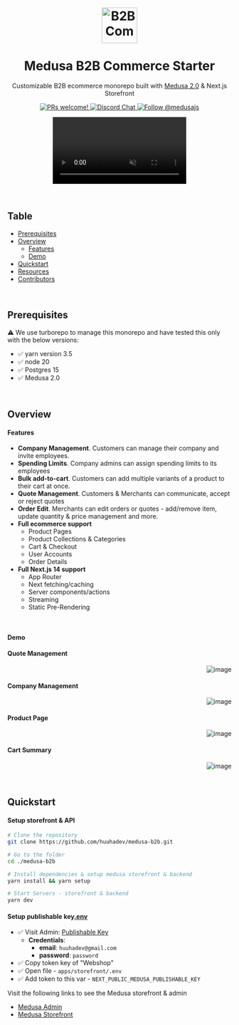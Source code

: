 <h1 align="center">
  <a href="http://www.amitmerchant.com/electron-markdownify"><img src="https://github.com/user-attachments/assets/38ba3a7b-e07b-4117-8187-7b171eae3769" alt="B2B Commerce Starter" width="80" height="80"></a>
  <br>
  <br>
  Medusa B2B Commerce Starter
  <br>
</h1>

<p align="center">Customizable B2B ecommerce monorepo built with <a href="https://medusajs.com/" target="_blank">Medusa 2.0</a> & Next.js Storefront</p>

<p align="center">
  <a href="https://github.com/medusajs/medusa/blob/master/CONTRIBUTING.md">
    <img src="https://img.shields.io/badge/PRs-welcome-brightgreen.svg?style=flat" alt="PRs welcome!" />
  </a>
    
  <a href="https://discord.gg/xpCwq3Kfn8">
    <img src="https://img.shields.io/badge/chat-on%20discord-7289DA.svg" alt="Discord Chat" />
  </a>

  <a href="https://twitter.com/intent/follow?screen_name=medusajs">
    <img src="https://img.shields.io/twitter/follow/medusajs.svg?label=Follow%20@medusajs" alt="Follow @medusajs" />
  </a>
</p>

<p align="center">
  <video src="https://github.com/user-attachments/assets/833b26a5-4b52-447f-ac30-6ae02cbe8f05" controls="controls" muted="muted" playsinline="playsinline">
</video>
</p>

<br>

## Table

- [Prerequisites](#prerequisites)
- [Overview](#overview)
  - [Features](#features)
  - [Demo](#demo)
- [Quickstart](#quickstart)
- [Resources](#resources)
- [Contributors](#contributors)

&nbsp;

## Prerequisites

⚠️ We use turborepo to manage this monorepo and have tested this only with the below versions:

- ✅ yarn version 3.5
- ✅ node 20
- ✅ Postgres 15
- ✅ Medusa 2.0

&nbsp;

## Overview

#### Features

- **Company Management**. Customers can manage their company and invite employees.
- **Spending Limits**. Company admins can assign spending limits to its employees
- **Bulk add-to-cart**. Customers can add multiple variants of a product to their cart at once.
- **Quote Management**. Customers & Merchants can communicate, accept or reject quotes
- **Order Edit**. Merchants can edit orders or quotes - add/remove item, update quantity & price management and more.
- **Full ecommerce support**
  - Product Pages
  - Product Collections & Categories
  - Cart & Checkout
  - User Accounts
  - Order Details
- **Full Next.js 14 support**
  - App Router
  - Next fetching/caching
  - Server components/actions
  - Streaming
  - Static Pre-Rendering

&nbsp;

#### Demo

#### Quote Management

<img align="right" src="https://github.com/user-attachments/assets/110c99e8-18ba-49e5-8955-84a058b597c7" alt="image" style=: />
&nbsp;

#### Company Management

<img align="right" src="https://github.com/user-attachments/assets/361702ce-d491-4509-a930-4361ab3b4126" alt="image" style=: />
&nbsp;

#### Product Page

<img align="right" src="https://github.com/user-attachments/assets/2cd8a3ff-5999-49af-890a-4bac7b6f2f15" alt="image" style=: />
&nbsp;

#### Cart Summary

<img align="right" src="https://github.com/user-attachments/assets/095f5565-992e-4c74-acdc-a44bd905e59b" alt="image" style=: />
&nbsp;

&nbsp;

## Quickstart

#### Setup storefront & API

```bash
# Clone the repository
git clone https://github.com/huuhadev/medusa-b2b.git

# Go to the folder
cd ./medusa-b2b

# Install dependencies & setup medusa storefront & backend
yarn install && yarn setup

# Start Servers - storefront & backend
yarn dev
```

#### Setup publishable key[.env](..%2Fstore%2F.env)

- ✅ Visit Admin: [Publishable Key](http://localhost:9000/app/settings/publishable-api-keys)
  - <b>Credentials</b>:
    - <b>email</b>: `huuhadev@gmail.com`
    - <b>password</b>: `password`
- ✅ Copy token key of "Webshop"
- ✅ Open file - `apps/storefront/.env`
- ✅ Add token to this var - `NEXT_PUBLIC_MEDUSA_PUBLISHABLE_KEY`

Visit the following links to see the Medusa storefront & admin

- [Medusa Admin](http://localhost:9000/app)
- [Medusa Storefront](http://localhost:8000)
